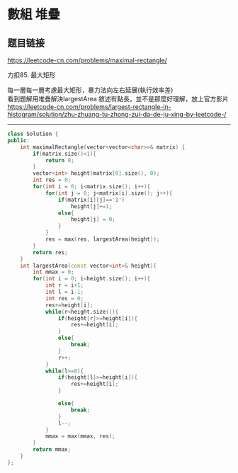 # 數組 堆疊

## 题目链接

https://leetcode-cn.com/problems/maximal-rectangle/

力扣85. 最大矩形

每一層每一層考慮最大矩形，暴力法向左右延展(執行效率差)    
看到題解用堆疊解決largestArea  敘述有點長，並不是那麼好理解，放上官方影片    
https://leetcode-cn.com/problems/largest-rectangle-in-histogram/solution/zhu-zhuang-tu-zhong-zui-da-de-ju-xing-by-leetcode-/
    
---------------------------------------

```cpp
class Solution {
public:
    int maximalRectangle(vector<vector<char>>& matrix) {
        if(matrix.size()<1){
            return 0;
        }
        vector<int> height(matrix[0].size(), 0);
        int res = 0;
        for(int i = 0; i<matrix.size(); i++){
            for(int j = 0; j<matrix[i].size(); j++){
                if(matrix[i][j]=='1')
                    height[j]+=1;
                else{
                    height[j] = 0;
                }
            }
            res = max(res, largestArea(height));
        }
        return res;
    }
    int largestArea(const vector<int>& height){
        int mmax = 0;
        for(int i = 0; i<height.size(); i++){
            int r = i+1;
            int l = i-1;
            int res = 0;
            res+=height[i];
            while(r<height.size()){
                if(height[r]>=height[i]){
                    res+=height[i];
                }
                else{
                    break;
                }
                r++;
            }
            while(l>=0){
                if(height[l]>=height[i]){
                    res+=height[i];
                }

                else{
                    break;
                }
                l--;
            }
            mmax = max(mmax, res);
        }
        return mmax;
    }
};
```

